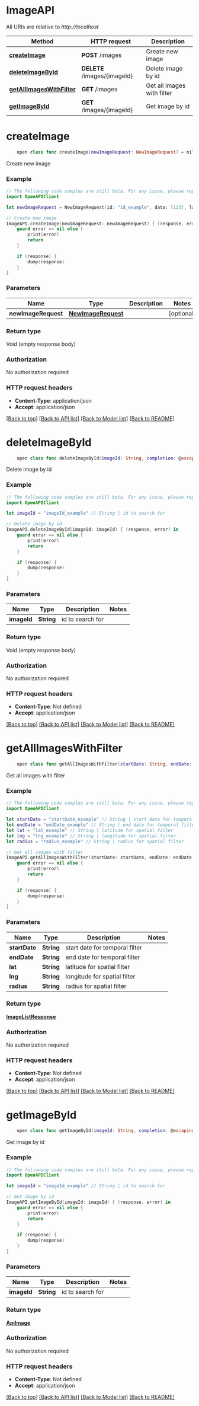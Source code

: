 # ImageAPI

All URIs are relative to *http://localhost*

Method | HTTP request | Description
------------- | ------------- | -------------
[**createImage**](ImageAPI.md#createimage) | **POST** /images | Create new image
[**deleteImageById**](ImageAPI.md#deleteimagebyid) | **DELETE** /images/{imageId} | Delete image by id
[**getAllImagesWithFilter**](ImageAPI.md#getallimageswithfilter) | **GET** /images | Get all images with filter
[**getImageById**](ImageAPI.md#getimagebyid) | **GET** /images/{imageId} | Get image by id


# **createImage**
```swift
    open class func createImage(newImageRequest: NewImageRequest? = nil, completion: @escaping (_ data: Void?, _ error: Error?) -> Void)
```

Create new image

### Example
```swift
// The following code samples are still beta. For any issue, please report via http://github.com/OpenAPITools/openapi-generator/issues/new
import OpenAPIClient

let newImageRequest = NewImageRequest(id: "id_example", data: [123], lat: 123, lng: 123, date: "date_example", source: "source_example", bearing: 123) // NewImageRequest |  (optional)

// Create new image
ImageAPI.createImage(newImageRequest: newImageRequest) { (response, error) in
    guard error == nil else {
        print(error)
        return
    }

    if (response) {
        dump(response)
    }
}
```

### Parameters

Name | Type | Description  | Notes
------------- | ------------- | ------------- | -------------
 **newImageRequest** | [**NewImageRequest**](NewImageRequest.md) |  | [optional] 

### Return type

Void (empty response body)

### Authorization

No authorization required

### HTTP request headers

 - **Content-Type**: application/json
 - **Accept**: application/json

[[Back to top]](#) [[Back to API list]](../README.md#documentation-for-api-endpoints) [[Back to Model list]](../README.md#documentation-for-models) [[Back to README]](../README.md)

# **deleteImageById**
```swift
    open class func deleteImageById(imageId: String, completion: @escaping (_ data: Void?, _ error: Error?) -> Void)
```

Delete image by id

### Example
```swift
// The following code samples are still beta. For any issue, please report via http://github.com/OpenAPITools/openapi-generator/issues/new
import OpenAPIClient

let imageId = "imageId_example" // String | id to search for

// Delete image by id
ImageAPI.deleteImageById(imageId: imageId) { (response, error) in
    guard error == nil else {
        print(error)
        return
    }

    if (response) {
        dump(response)
    }
}
```

### Parameters

Name | Type | Description  | Notes
------------- | ------------- | ------------- | -------------
 **imageId** | **String** | id to search for | 

### Return type

Void (empty response body)

### Authorization

No authorization required

### HTTP request headers

 - **Content-Type**: Not defined
 - **Accept**: application/json

[[Back to top]](#) [[Back to API list]](../README.md#documentation-for-api-endpoints) [[Back to Model list]](../README.md#documentation-for-models) [[Back to README]](../README.md)

# **getAllImagesWithFilter**
```swift
    open class func getAllImagesWithFilter(startDate: String, endDate: String, lat: String, lng: String, radius: String, completion: @escaping (_ data: ImageListResponse?, _ error: Error?) -> Void)
```

Get all images with filter

### Example
```swift
// The following code samples are still beta. For any issue, please report via http://github.com/OpenAPITools/openapi-generator/issues/new
import OpenAPIClient

let startDate = "startDate_example" // String | start date for temporal filter
let endDate = "endDate_example" // String | end date for temporal filter
let lat = "lat_example" // String | latitude for spatial filter
let lng = "lng_example" // String | longitude for spatial filter
let radius = "radius_example" // String | radius for spatial filter

// Get all images with filter
ImageAPI.getAllImagesWithFilter(startDate: startDate, endDate: endDate, lat: lat, lng: lng, radius: radius) { (response, error) in
    guard error == nil else {
        print(error)
        return
    }

    if (response) {
        dump(response)
    }
}
```

### Parameters

Name | Type | Description  | Notes
------------- | ------------- | ------------- | -------------
 **startDate** | **String** | start date for temporal filter | 
 **endDate** | **String** | end date for temporal filter | 
 **lat** | **String** | latitude for spatial filter | 
 **lng** | **String** | longitude for spatial filter | 
 **radius** | **String** | radius for spatial filter | 

### Return type

[**ImageListResponse**](ImageListResponse.md)

### Authorization

No authorization required

### HTTP request headers

 - **Content-Type**: Not defined
 - **Accept**: application/json

[[Back to top]](#) [[Back to API list]](../README.md#documentation-for-api-endpoints) [[Back to Model list]](../README.md#documentation-for-models) [[Back to README]](../README.md)

# **getImageById**
```swift
    open class func getImageById(imageId: String, completion: @escaping (_ data: ApiImage?, _ error: Error?) -> Void)
```

Get image by id

### Example
```swift
// The following code samples are still beta. For any issue, please report via http://github.com/OpenAPITools/openapi-generator/issues/new
import OpenAPIClient

let imageId = "imageId_example" // String | id to search for

// Get image by id
ImageAPI.getImageById(imageId: imageId) { (response, error) in
    guard error == nil else {
        print(error)
        return
    }

    if (response) {
        dump(response)
    }
}
```

### Parameters

Name | Type | Description  | Notes
------------- | ------------- | ------------- | -------------
 **imageId** | **String** | id to search for | 

### Return type

[**ApiImage**](ApiImage.md)

### Authorization

No authorization required

### HTTP request headers

 - **Content-Type**: Not defined
 - **Accept**: application/json

[[Back to top]](#) [[Back to API list]](../README.md#documentation-for-api-endpoints) [[Back to Model list]](../README.md#documentation-for-models) [[Back to README]](../README.md)

